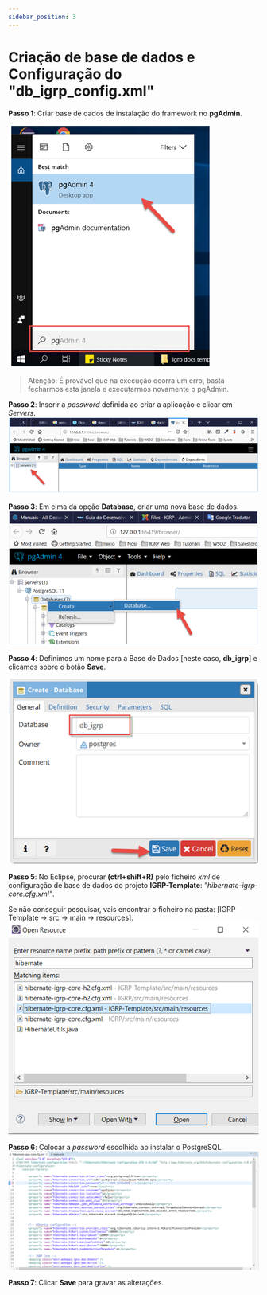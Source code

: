 ```yaml
---
sidebar_position: 3
---
```


# Criação de base de dados e Configuração do "db_igrp_config.xml"

**Passo 1**: Criar base de dados de instalação do framework no **pgAdmin**.

![pgAdmin](img/pgAdmin.png)

>Atenção: É provável que na execução ocorra um erro, basta fecharmos esta janela e executarmos novamente o pgAdmin.

**Passo 2**: Inserir a _password_ definida ao criar a aplicação e clicar em _Servers_.
![Adicionar password](img/addPass.png)

**Passo 3**: Em cima da opção **Database**, criar uma nova base de dados.
![Criar Base de Dados](img/createDB.png)

**Passo 4**: Definimos um nome para a Base de Dados [neste caso, **db_igrp**] e clicamos sobre o botão **Save**. 

![Definir nome da Base de Dados](img/nomeBD.png)

**Passo 5**: No Eclipse, procurar **(ctrl+shift+R)** pelo ficheiro _xml_ de configuração de base de dados do projeto **IGRP-Template**: _"hibernate-igrp-core.cfg.xml"_.

Se não conseguir pesquisar, vais encontrar o ficheiro na pasta: [IGRP Template -> src -> main -> resources].
![Ficheiro hibernate-igrp-core.cfg.xml ](img/fileHibernate-igrp-core.cfg.xml.png)
 
**Passo 6**: Colocar a _password_ escolhida ao instalar o PostgreSQL.
![Password Base de Dados](img/PassBD.png)

**Passo 7**: Clicar **Save** para gravar as alterações.


